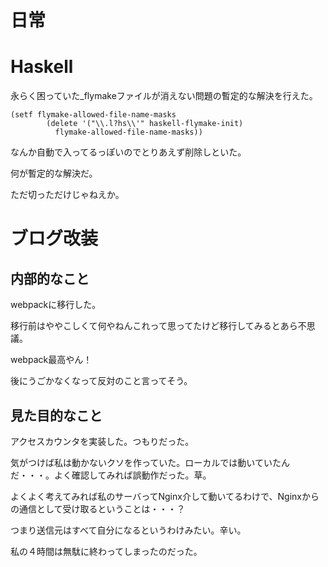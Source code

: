 # 日常

# Haskell

永らく困っていた_flymakeファイルが消えない問題の暫定的な解決を行えた。

```
(setf flymake-allowed-file-name-masks
		(delete '("\\.l?hs\\'" haskell-flymake-init)
		  flymake-allowed-file-name-masks))
```
なんか自動で入ってるっぽいのでとりあえず削除しといた。

何が暫定的な解決だ。

ただ切っただけじゃねえか。

# ブログ改装

## 内部的なこと

webpackに移行した。

移行前はややこしくて何やねんこれって思ってたけど移行してみるとあら不思議。

webpack最高やん！

後にうごかなくなって反対のこと言ってそう。

## 見た目的なこと

アクセスカウンタを実装した。つもりだった。

気がつけば私は動かないクソを作っていた。ローカルでは動いていたんだ・・・。よく確認してみれば誤動作だった。草。

よくよく考えてみれば私のサーバってNginx介して動いてるわけで、Nginxからの通信として受け取るということは・・・？

つまり送信元はすべて自分になるというわけみたい。辛い。

私の４時間は無駄に終わってしまったのだった。
